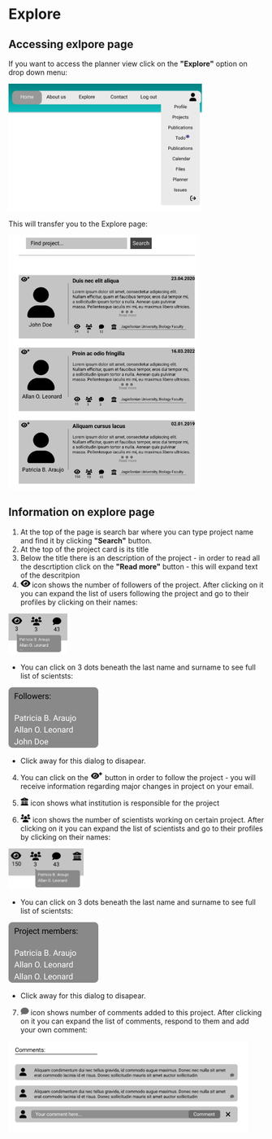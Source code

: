 # Explore

## Accessing exlpore page

If you want to access the planner view click on the **"Explore"** option on drop down menu:

<img src='./img/header.png' height=250>

This will transfer you to the Explore page:

<img src='./img/explore.png' height=500>

## Information on explore page

1. At the top of the page is search bar where you can type project name and find it by clicking **"Search"** button.
1. At the top of the project card is its title
2. Below the title there is an description of the project - in order to read all the descrtiption click on the **"Read more"** button - this will expand text of the descritpion 
3. <img src='./img/eye.png' height=16> icon shows the number of followers of the project. After clicking on it you can expand the list of users following the project and go to their profiles by clicking on their names:

<img src='./img/followers.png' height=80>

- You can click on 3 dots beneath the last name and surname to see full list of scientsts:

<img src='./img/full followers.png'>

- Click away for this dialog to disapear.

4. You can click on the <img src='./img/Observe.png' height=16> button in order to follow the project - you will receive information regarding major changes in project on your email.

5. <img src='./img/institution.png' height=16> icon shows what institution is responsible for the project
6. <img src='./img/users.png' height=16> icon shows the number of scientists working on certain project. After clicking on it you can expand the list of scientists and go to their profiles by clicking on their names:

<img src='./img/members.png' height=80>

- You can click on 3 dots beneath the last name and surname to see full list of scientsts:

<img src='./img/full members.png'>

- Click away for this dialog to disapear.

7. <img src='./img/dymek.png' height=16> icon shows number of comments added to this project. After clicking on it you can expand the list of comments, respond to them and add your own comment:

<img src='./img/comments.png' height=180>
